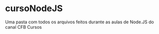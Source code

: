 # cursoNodeJS
Uma pasta com todos os arquivos feitos durante as aulas de Node.JS do canal CFB Cursos
